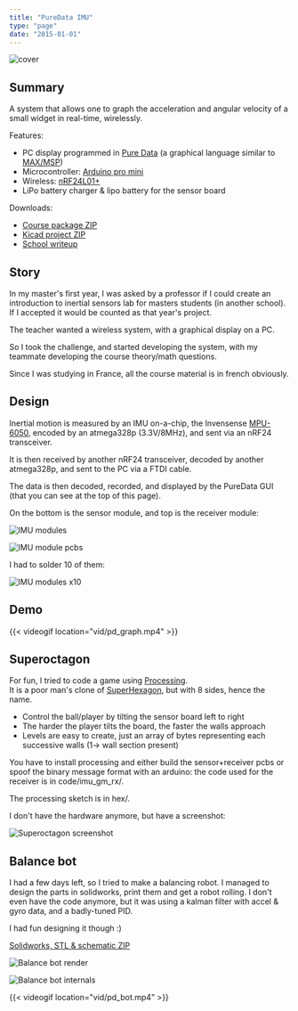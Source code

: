 ```yaml
---
title: "PureData IMU"
type: "page"
date: "2015-01-01"
---
```


![cover](img/pd_interface.png)

Summary
-------

A system that allows one to graph the acceleration and angular velocity of a small widget in real-time, wirelessly.

Features:
- PC display programmed in [Pure Data](https://puredata.info/) (a graphical language similar to [MAX/MSP](https://en.wikipedia.org/wiki/Max_(software)))
- Microcontroller: [Arduino pro mini](https://www.sparkfun.com/products/11113)
- Wireless: [nRF24L01+](https://www.digikey.com/catalog/en/partgroup/nrf24l01/44008)
- LiPo battery charger & lipo battery for the sensor board

Downloads:
- [Course package ZIP](pd_course.zip)
- [Kicad project ZIP](pd_pcb.zip)
- [School writeup](pd_report.pdf)

Story
-----

In my master's first year, I was asked by a professor if I could create an introduction to inertial sensors lab for masters students (in another school).  If I accepted it would be counted as that year's project.

The teacher wanted a wireless system, with a graphical display on a PC.

So I took the challenge, and started developing the system, with my teammate developing the course theory/math questions.

Since I was studying in France, all the course material is in french obviously.

Design
------

Inertial motion is measured by an IMU on-a-chip, the Invensense [MPU-6050](https://www.invensense.com/products/motion-tracking/6-axis/mpu-6050/), encoded by an atmega328p (3.3V/8MHz), and sent via an nRF24 transceiver.  

It is then received by another nRF24 transceiver, decoded by another atmega328p, and sent to the PC via a FTDI cable.

The data is then decoded, recorded, and displayed by the PureData GUI (that you can see at the top of this page).

On the bottom is the sensor module, and top is the receiver module:

![IMU modules](img/pd_modules.jpg)

![IMU module pcbs](img/pd_pcb.jpg)

I had to solder 10 of them:

![IMU modules x10](img/pd_fab_10.jpg)


Demo
----
{{< videogif location="vid/pd_graph.mp4" >}}


Superoctagon
------------

For fun, I tried to code a game using [Processing](https://processing.org/).  
It is a poor man's clone of [SuperHexagon](https://www.superhexagon.com/), but with 8 sides, hence the name.

- Control the ball/player by tilting the sensor board left to right
- The harder the player tilts the board, the faster the walls approach
- Levels are easy to create, just an array of bytes representing each successive walls (1-> wall section present)

You have to install processing and either build the sensor+receiver pcbs or spoof the binary message format with an arduino: the code used for the receiver is in code/imu_gm_rx/.

The processing sketch is in hex/.

I don't have the hardware anymore, but have a screenshot:

![Superoctagon screenshot](img/pd_superoctagon.png)


Balance bot
-----------

I had a few days left, so I tried to make a balancing robot. I managed to design the parts in solidworks, print them and get a robot rolling. I don't even have the code anymore, but it was using a kalman filter with accel & gyro data, and a badly-tuned PID.

I had fun designing it though :)

[Solidworks, STL & schematic ZIP](pd_bot_cad.zip)

![Balance bot render](img/pd_bot_render.jpg)

![Balance bot internals](img/pd_bot_open.jpg)

{{< videogif location="vid/pd_bot.mp4" >}}
